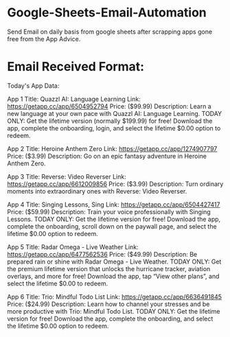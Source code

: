 # Google-Sheets-Email-Automation
Send Email on daily basis from google sheets after scrapping apps gone free from the App Advice.

# Email Received Format:
Today's App Data:

App 1
Title: Quazzl AI: Language Learning
Link: https://getapp.cc/app/6504952794
Price: ($99.99)
Description: Learn a new language at your own pace with Quazzl AI: Language 
Learning.
TODAY ONLY: Get the lifetime version (normally $199.99) for free! Download
the app, complete the onboarding, login, and select the lifetime $0.00
option to redeem.

App 2
Title: Heroine Anthem Zero
Link: https://getapp.cc/app/1274907797
Price: ($3.99)
Description: Go on an epic fantasy adventure in Heroine Anthem Zero.

App 3
Title: Reverse: Video Reverser
Link: https://getapp.cc/app/6612009856
Price: ($3.99)
Description: Turn ordinary moments into extraordinary ones with Reverse: 
Video Reverser.

App 4
Title: Singing Lessons, Sing
Link: https://getapp.cc/app/6504427417
Price: ($59.99)
Description: Train your voice professionally with Singing Lessons. TODAY 
ONLY: Get the
lifetime version for free! Download the app, complete the onboarding,
scroll down on the paywall page, and select the lifetime $0.00 option to
redeem.

App 5
Title: Radar Omega - Live Weather
Link: https://getapp.cc/app/6477562536
Price: ($49.99)
Description: Be prepared rain or shine with Radar Omega - Live Weather. 
TODAY ONLY: Get
the premium lifetime version that unlocks the hurricane tracker, aviation
overlays, and more for free! Download the app, tap “View other plans”, and
select the lifetime $0.00 to redeem.

App 6
Title: Trio: Mindful Todo List
Link: https://getapp.cc/app/6636491845
Price: ($24.99)
Description: Learn how to channel your stresses and be more productive with 
Trio:
Mindful Todo List. TODAY ONLY: Get the lifetime version for free! Download
the app, complete the onboarding, and select the lifetime $0.00 option to
redeem.
